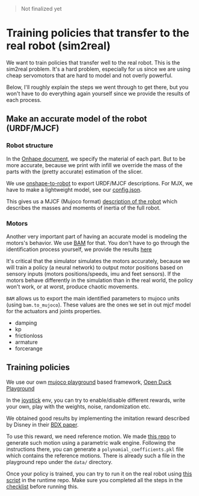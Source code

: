 > Not finalized yet

# Training policies that transfer to the real robot (sim2real)

We want to train policies that transfer well to the real robot. This is the sim2real problem. It's a hard problem, especially for us since we are using cheap servomotors that are hard to model and not overly powerful. 

Below, I'll roughly explain the steps we went through to get there, but you won't have to do everything again yourself since we provide the results of each process.

## Make an accurate model of the robot (URDF/MJCF)

### Robot structure

In the [Onhape document](https://cad.onshape.com/documents/64074dfcfa379b37d8a47762/w/3650ab4221e215a4f65eb7fe/e/0505c262d882183a25049d05), we specify the material of each part. But to be more accurate, because we print with infill we override the mass of the parts with the (pretty accurate) estimation of the slicer. 

We use [onshape-to-robot](https://github.com/Rhoban/onshape-to-robot) to export URDF/MJCF descriptions. For MJX, we have to make a lightweight model, see our [config.json](https://github.com/apirrone/Open_Duck_Playground/blob/main/playground/open_duck_mini_v2/xmls/config.json). 

This gives us a MJCF (Mujoco format) [description of the robot](https://github.com/apirrone/Open_Duck_Playground/blob/main/playground/open_duck_mini_v2/xmls/open_duck_mini_v2.xml) which describes the masses and moments of inertia of the full robot. 

### Motors

Another very important part of having an accurate model is modeling the motors's behavior. We use [BAM](https://github.com/Rhoban/bam/) for that. You don't have to go through the identification process yourself, we provide the results [here](https://github.com/Rhoban/bam/tree/main/params/feetech_sts3215_7_4V)

It's critical that the simulator simulates the motors accurately, because we will train a policy (a neural network) to output motor positions based on sensory inputs (motors positions/speeds, imu and feet sensors). If the motors behave differently in the simulation than in the real world, the policy won't work, or at worst, produce chaotic movements.

`BAM` allows us to export the main identified parameters to mujoco units (using `bam.to_mujoco`). These values are the ones we set in out mjcf model for the actuators and joints properties. 

- damping
- kp
- frictionloss
- armature
- forcerange

## Training policies 

We use our own [mujoco playground](https://github.com/google-deepmind/mujoco_playground) based framework, [Open Duck Playground](https://github.com/apirrone/Open_Duck_Playground)

In the [joystick](https://github.com/apirrone/Open_Duck_Playground/blob/main/playground/open_duck_mini_v2/joystick.py) env, you can try to enable/disable different rewards, write your own, play with the weights, noise, randomization etc. 

We obtained good results by implementing the imitation reward described by Disney in their [BDX paper](https://github.com/apirrone/Open_Duck_Playground/blob/main/playground/open_duck_mini_v2/joystick.py). 

To use this reward, we need reference motion. We made [this repo](https://github.com/apirrone/Open_Duck_reference_motion_generator) to generate such motion using a parametric walk engine. Following the instructions there, you can generate a `polynomial_coefficients.pkl` file which contains the reference motions. There is already such a file in the playground repo under the `data/` directory. 

Once your policy is trained, you can try to run it on the real robot using [this script](https://github.com/apirrone/Open_Duck_Mini_Runtime/blob/v2/scripts/v2_rl_walk_mujoco.py) in the runtime repo. Make sure you completed all the steps in the [checklist](https://github.com/apirrone/Open_Duck_Mini_Runtime/blob/v2/checklist.md) before running this.


